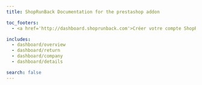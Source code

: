 ```yaml
---
title: ShopRunBack Documentation for the prestashop addon

toc_footers:
  - <a href='http://dashboard.shoprunback.com'>Créer votre compte ShopRunBack</a>

includes:
  - dashboard/overview
  - dashboard/return
  - dashboard/company
  - dashboard/details

search: false
---
```



